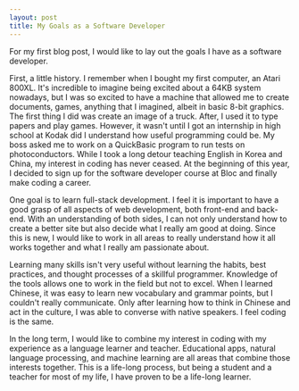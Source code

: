 ```yaml
---
layout: post
title: My Goals as a Software Developer
---
```


For my first blog post, I would like to lay out the goals I have as a software developer.

First, a little history. I remember when I bought my first computer, an Atari 800XL. It's incredible to imagine being excited about a 64KB system nowadays, but I was so excited to have a machine that allowed me to create documents, games, anything that I imagined, albeit in basic 8-bit graphics. The first thing I did was create an image of a truck. After, I used it to type papers and play games. However, it wasn't until I got an internship in high school at Kodak did I understand how useful programming could be. My boss asked me to work on a QuickBasic program to run tests on photoconductors. While I took a long detour teaching English in Korea and China, my interest in coding has never ceased. At the beginning of this year, I decided to sign up for the software developer course at Bloc and finally make coding a career.

One goal is to learn full-stack development. I feel it is important to have a good grasp of all aspects of web development, both front-end and back-end. With an understanding of both sides, I can not only understand how to create a better site but also decide what I really am good at doing. Since this is new, I would like to work in all areas to really understand how it all works together and what I really am passionate about.

Learning many skills isn't very useful without learning the habits, best practices, and thought processes of a skillful programmer. Knowledge of the tools allows one to work in the field but not to excel. When I learned Chinese, it was easy to learn new vocabulary and grammar points, but I couldn't really communicate. Only after learning how to think in Chinese and act in the culture, I was able to converse with native speakers. I feel coding is the same.

In the long term, I would like to combine my interest in coding with my experience as a language learner and teacher. Educational apps, natural language processing, and machine learning are all areas that combine those interests together. This is a life-long process, but being a student and a teacher for most of my life, I have proven to be a life-long learner.
